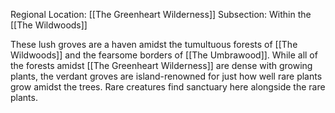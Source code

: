 Regional Location: [[The Greenheart Wilderness]]
Subsection: Within the [[The Wildwoods]]

These lush groves are a haven amidst the tumultuous forests of [[The Wildwoods]] and the fearsome borders of [[The Umbrawood]]. While all of the forests amidst [[The Greenheart Wilderness]] are dense with growing plants, the verdant groves are island-renowned for just how well rare plants grow amidst the trees. Rare creatures find sanctuary here alongside the rare plants. 